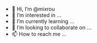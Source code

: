 - 👋 Hi, I’m @mixrou
- 👀 I’m interested in ...
- 🌱 I’m currently learning ...
- 💞️ I’m looking to collaborate on ...
- 📫 How to reach me ...

<!---
mixrou/mixrou is a ✨ special ✨ repository because its `README.md` (this file) appears on your GitHub profile.
You can click the Preview link to take a look at your changes.
--->
